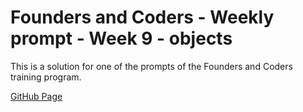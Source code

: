# Founders and Coders - Weekly prompt - Week 9 - objects

This is a solution for one of the prompts of the Founders and Coders training program.

[GitHub Page](https://alternadiva.github.io/FAC-Weekly-prompt-Week-9-objects/)

